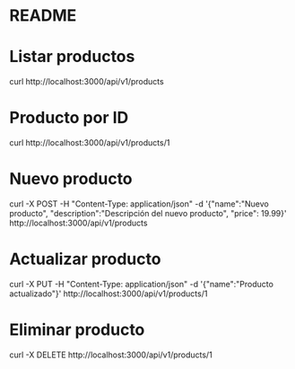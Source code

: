 # README

# Listar productos
curl http://localhost:3000/api/v1/products

# Producto por ID
curl http://localhost:3000/api/v1/products/1

# Nuevo producto
curl -X POST -H "Content-Type: application/json" -d '{"name":"Nuevo producto", "description":"Descripción del nuevo producto", "price": 19.99}' http://localhost:3000/api/v1/products

# Actualizar producto
curl -X PUT -H "Content-Type: application/json" -d '{"name":"Producto actualizado"}' http://localhost:3000/api/v1/products/1

# Eliminar producto
curl -X DELETE http://localhost:3000/api/v1/products/1
